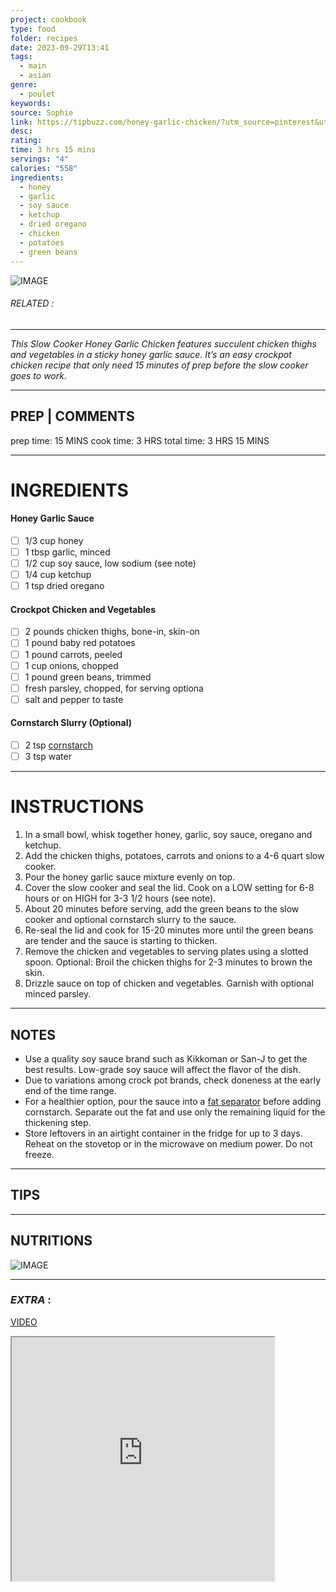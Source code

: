 ```yaml
---
project: cookbook
type: food
folder: recipes
date: 2023-09-29T13:41
tags:
  - main
  - asian
genre:
  - poulet
keywords: 
source: Sophie
link: https://tipbuzz.com/honey-garlic-chicken/?utm_source=pinterest&utm_medium=social&utm_campaign=SocialWarfare%20TipBuzz
desc: 
rating: 
time: 3 hrs 15 mins
servings: "4"
calories: "558"
ingredients:
  - honey
  - garlic
  - soy sauce
  - ketchup
  - dried oregano
  - chicken
  - potatoes
  - green beans
---
```


![IMAGE](image_537.png)

###### *RELATED* : 
---
_This Slow Cooker Honey Garlic Chicken features succulent chicken thighs and vegetables in a sticky honey garlic sauce. It’s an easy crockpot chicken recipe that only need 15 minutes of prep before the slow cooker goes to work._

---
## PREP | COMMENTS

prep time: 15 MINS
cook time: 3 HRS
total time: 3 HRS 15 MINS

---
# INGREDIENTS

#### Honey Garlic Sauce
 
- [ ] 1/3 cup honey
- [ ] 1 tbsp garlic, minced
- [ ] 1/2 cup soy sauce, low sodium (see note)
- [ ] 1/4 cup ketchup
- [ ] 1 tsp dried oregano

#### Crockpot Chicken and Vegetables

- [ ] 2 pounds chicken thighs, bone-in, skin-on
- [ ] 1 pound baby red potatoes
- [ ] 1 pound carrots, peeled
- [ ] 1 cup onions, chopped
- [ ] 1 pound green beans, trimmed
- [ ] fresh parsley, chopped, for serving optiona
- [ ] salt and pepper to taste

#### Cornstarch Slurry (Optional)

- [ ] 2 tsp [cornstarch](https://amzn.to/2NE976y)
- [ ] 3 tsp water

---
# INSTRUCTIONS

1. In a small bowl, whisk together honey, garlic, soy sauce, oregano and ketchup.
2. Add the chicken thighs, potatoes, carrots and onions to a 4-6 quart slow cooker.
3. Pour the honey garlic sauce mixture evenly on top.
4. Cover the slow cooker and seal the lid. Cook on a LOW setting for 6-8 hours or on HIGH for 3-3 1/2 hours (see note).
5. About 20 minutes before serving, add the green beans to the slow cooker and optional cornstarch slurry to the sauce.
6. Re-seal the lid and cook for 15-20 minutes more until the green beans are tender and the sauce is starting to thicken.
7. Remove the chicken and vegetables to serving plates using a slotted spoon. Optional: Broil the chicken thighs for 2-3 minutes to brown the skin.
8. Drizzle sauce on top of chicken and vegetables. Garnish with optional minced parsley.

---
## NOTES

- Use a quality soy sauce brand such as Kikkoman or San-J to get the best results. Low-grade soy sauce will affect the flavor of the dish.
- Due to variations among crock pot brands, check doneness at the early end of the time range.
- For a healthier option, pour the sauce into a [fat separator](https://amzn.to/2Jh3D0e) before adding cornstarch. Separate out the fat and use only the remaining liquid for the thickening step.
- Store leftovers in an airtight container in the fridge for up to 3 days. Reheat on the stovetop or in the microwave on medium power. Do not freeze.

---
## TIPS



---
## NUTRITIONS

![IMAGE](image_538.png)


---
### *EXTRA* :

[VIDEO](https://www.youtube.com/embed/G0JlJj_Gc9s)

<iframe allowfullscreen src="https://www.youtube.com/embed/G0JlJj_Gc9s" width="420" height="390" />
